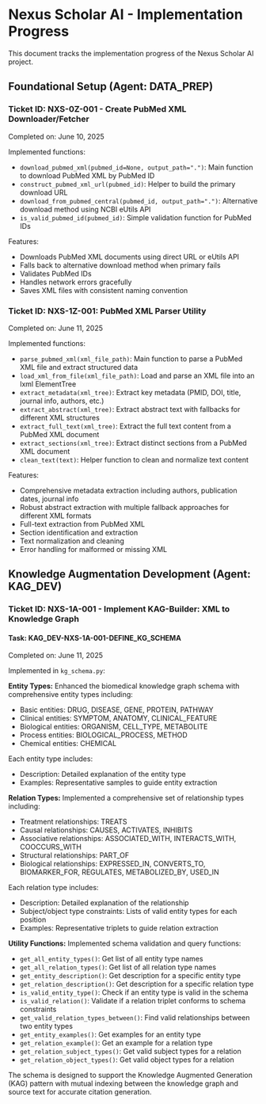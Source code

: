 # Nexus Scholar AI - Implementation Progress

This document tracks the implementation progress of the Nexus Scholar AI project.

## Foundational Setup (Agent: DATA_PREP)

### Ticket ID: NXS-0Z-001 - Create PubMed XML Downloader/Fetcher

Completed on: June 10, 2025

Implemented functions:
- `download_pubmed_xml(pubmed_id=None, output_path=".")`: Main function to download PubMed XML by PubMed ID
- `construct_pubmed_xml_url(pubmed_id)`: Helper to build the primary download URL
- `download_from_pubmed_central(pubmed_id, output_path=".")`: Alternative download method using NCBI eUtils API
- `is_valid_pubmed_id(pubmed_id)`: Simple validation function for PubMed IDs

Features:
- Downloads PubMed XML documents using direct URL or eUtils API
- Falls back to alternative download method when primary fails
- Validates PubMed IDs
- Handles network errors gracefully
- Saves XML files with consistent naming convention

### Ticket ID: NXS-1Z-001: PubMed XML Parser Utility

Completed on: June 11, 2025

Implemented functions:
- `parse_pubmed_xml(xml_file_path)`: Main function to parse a PubMed XML file and extract structured data
- `load_xml_from_file(xml_file_path)`: Load and parse an XML file into an lxml ElementTree
- `extract_metadata(xml_tree)`: Extract key metadata (PMID, DOI, title, journal info, authors, etc.)
- `extract_abstract(xml_tree)`: Extract abstract text with fallbacks for different XML structures
- `extract_full_text(xml_tree)`: Extract the full text content from a PubMed XML document
- `extract_sections(xml_tree)`: Extract distinct sections from a PubMed XML document
- `clean_text(text)`: Helper function to clean and normalize text content

Features:
- Comprehensive metadata extraction including authors, publication dates, journal info
- Robust abstract extraction with multiple fallback approaches for different XML formats
- Full-text extraction from PubMed XML
- Section identification and extraction
- Text normalization and cleaning
- Error handling for malformed or missing XML

## Knowledge Augmentation Development (Agent: KAG_DEV)

### Ticket ID: NXS-1A-001 - Implement KAG-Builder: XML to Knowledge Graph

#### Task: KAG_DEV-NXS-1A-001-DEFINE_KG_SCHEMA

Completed on: June 11, 2025

Implemented in `kg_schema.py`:

**Entity Types:**
Enhanced the biomedical knowledge graph schema with comprehensive entity types including:
- Basic entities: DRUG, DISEASE, GENE, PROTEIN, PATHWAY
- Clinical entities: SYMPTOM, ANATOMY, CLINICAL_FEATURE
- Biological entities: ORGANISM, CELL_TYPE, METABOLITE
- Process entities: BIOLOGICAL_PROCESS, METHOD
- Chemical entities: CHEMICAL

Each entity type includes:
- Description: Detailed explanation of the entity type
- Examples: Representative samples to guide entity extraction

**Relation Types:**
Implemented a comprehensive set of relationship types including:
- Treatment relationships: TREATS
- Causal relationships: CAUSES, ACTIVATES, INHIBITS
- Associative relationships: ASSOCIATED_WITH, INTERACTS_WITH, COOCCURS_WITH
- Structural relationships: PART_OF
- Biological relationships: EXPRESSED_IN, CONVERTS_TO, BIOMARKER_FOR, REGULATES, METABOLIZED_BY, USED_IN

Each relation type includes:
- Description: Detailed explanation of the relationship
- Subject/object type constraints: Lists of valid entity types for each position
- Examples: Representative triplets to guide relation extraction

**Utility Functions:**
Implemented schema validation and query functions:
- `get_all_entity_types()`: Get list of all entity type names
- `get_all_relation_types()`: Get list of all relation type names
- `get_entity_description()`: Get description for a specific entity type
- `get_relation_description()`: Get description for a specific relation type
- `is_valid_entity_type()`: Check if an entity type is valid in the schema
- `is_valid_relation()`: Validate if a relation triplet conforms to schema constraints
- `get_valid_relation_types_between()`: Find valid relationships between two entity types
- `get_entity_examples()`: Get examples for an entity type
- `get_relation_example()`: Get an example for a relation type
- `get_relation_subject_types()`: Get valid subject types for a relation
- `get_relation_object_types()`: Get valid object types for a relation

The schema is designed to support the Knowledge Augmented Generation (KAG) pattern with mutual indexing between the knowledge graph and source text for accurate citation generation.
